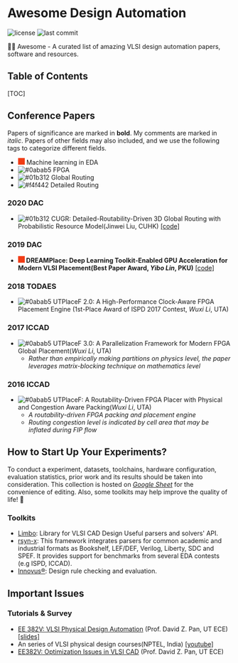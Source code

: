 # Awesome Design Automation

![license](https://img.shields.io/github/license/magic3007/Awesome-Design-Automation) ![last commit](https://img.shields.io/github/last-commit/magic3007/Awesome-Design-Automation)

🤹‍♀️ Awesome - A curated list of amazing VLSI design automation papers, software and resources.

## Table of Contents

[TOC]

## Conference Papers

Papers of significance are marked in **bold**. My comments are marked in *italic*. Papers of other fields may also included, and we use the following tags to categorize different fields.

- ![#f03c15](README.assets/000000) Machine learning in EDA
- <img src="https://placehold.it/15/0abab5/000000?text=+" alt="#0abab5" /> FPGA
- <img src="https://placehold.it/15/01b312/000000?text=+" alt="#01b312" /> Global Routing
- <img src="https://placehold.it/15/f4f442/000000?text=+" alt="#f4f442" /> Detailed Routing

### 2020 DAC

- <img src="https://placehold.it/15/01b312/000000?text=+" alt="#01b312" /> CUGR: Detailed-Routability-Driven 3D Global Routing with Probabilistic Resource Model(Jinwei Liu, CUHK) [[code]](https://github.com/cuhk-eda/cu-gr)
### 2019 DAC

- **![#f03c15](README.assets/000000) DREAMPlace: Deep Learning Toolkit-Enabled GPU Acceleration for Modern VLSI Placement(Best Paper Award, *Yibo Lin*, PKU)** [[code]](https://github.com/limbo018/DREAMPlace)

### 2018 TODAES

- <img src="https://placehold.it/15/0abab5/000000?text=+" alt="#0abab5" /> UTPlaceF 2.0: A High-Performance Clock-Aware FPGA Placement Engine (1st-Place Award of ISPD 2017 Contest, *Wuxi Li*, UTA)

### 2017 ICCAD

- <img src="https://placehold.it/15/0abab5/000000?text=+" alt="#0abab5" /> UTPlaceF 3.0: A Parallelization Framework for Modern FPGA Global Placement(*Wuxi Li*, UTA)
  - *Rather than empirically making partitions on physics level, the paper leverages matrix-blocking technique on mathematics level*

### 2016 ICCAD

- <img src="https://placehold.it/15/0abab5/000000?text=+" alt="#0abab5" /> UTPlaceF: A Routability-Driven FPGA Placer with Physical and Congestion Aware Packing(*Wuxi Li*, UTA)
  - *A routability-driven FPGA packing and placement engine*
  - *Routing congestion level is indicated by cell area that may be inflated during FIP flow*

## How to Start Up Your Experiments?

To conduct a experiment, datasets, toolchains, hardware configuration, evaluation statistics, prior work  and its results should be taken into consideration. This collection is hosted on [*Google Sheet*](https://docs.google.com/spreadsheets/d/1Xtd4_ZrPQTgrsA7bieR5n3hLcjWxKuWoUsz-HyZn0do/edit?usp=sharing) for the convenience of editing. Also, some toolkits may help improve the quality of life! 🚀

### Toolkits

- [Limbo](https://github.com/limbo018/Limbo): Library for VLSI CAD Design Useful parsers and solvers' API.
- [rsyn-x](https://github.com/RsynTeam/rsyn-x): This framework integrates parsers for common academic and industrial formats as Bookshelf, LEF/DEF, Verilog, Liberty, SDC and SPEF. It provides support for benchmarks from several EDA contests (e.g ISPD, ICCAD).
- [Innovus®](https://www.cadence.com/content/cadence-www/global/en_US/home/tools/digital-design-and-signoff/soc-implementation-and-floorplanning/innovus-implementation-system.html): Design rule checking and evaluation.

## Important Issues

### Tutorials & Survey

- [EE 382V: VLSI Physical Design Automation](http://users.ece.utexas.edu/~dpan/EE382V_PDA/) (Prof. David Z. Pan, UT ECE) [[slides]](https://www.dropbox.com/sh/35ea7idub21022t/AACDG6tbubgGD9wK92VbLMGta?dl=0)
- An series of VLSI physical design courses(NPTEL, India) [[youtube]](https://www.youtube.com/channel/UCTSQnoUHhScO2ceUfqRHaKw/videos)
- [EE382V: Optimization Issues in VLSI CAD]() (Prof. David Z. Pan, UT ECE)

